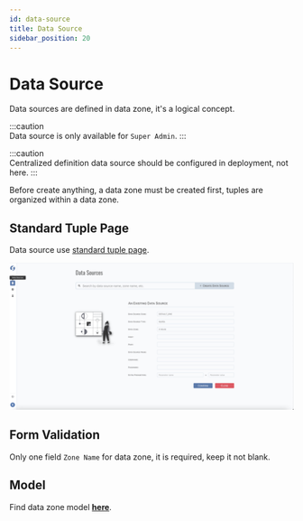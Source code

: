 ```yaml
---
id: data-source  
title: Data Source  
sidebar_position: 20
---
```


# Data Source

Data sources are defined in data zone, it's a logical concept.  

:::caution  
Data source is only available for `Super Admin`.
:::

:::caution  
Centralized definition data source should be configured in deployment, not here.
:::

Before create anything, a data zone must be created first, tuples are organized within a data zone.

## Standard Tuple Page

Data source use [standard tuple page](../standard-tuple-page).

![Edit Data Zone](images/data-source.png)

## Form Validation

Only one field `Zone Name` for data zone, it is required, keep it not blank.

## Model

Find data zone model **[here](../../tuples/data-source)**.
